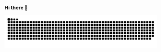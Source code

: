 ### Hi there 👋



![Snake animation](https://github.com/MikaaOliver/MikaaOliver/blob/output/github-contribution-grid-snake.svg)
